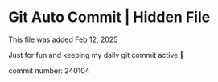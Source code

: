 # Git Auto Commit | Hidden File

This file was added Feb 12, 2025

Just for fun and keeping my daily git commit active 🤪

commit number: 240104
